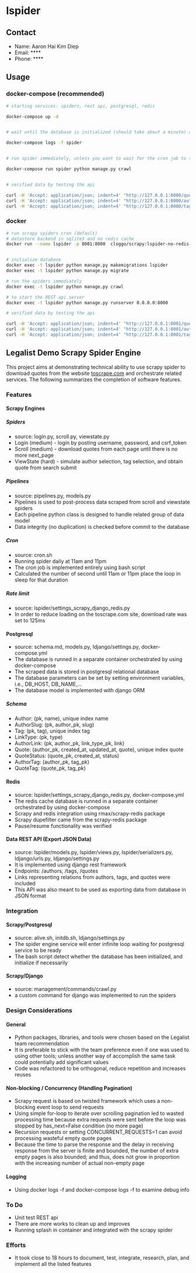 # lspider

## Contact

* Name: Aaron Hai Kim Diep
* Email: ****
* Phone: ****


## Usage

### docker-compose (recommended)

```bash
# starting services: spiders, rest api, postgresql, redis

docker-compose up -d


# wait until the database is initialized (should take about a minute) or check the log

docker-compose logs -f spider


# run spider immediately, unless you want to wait for the cron job to start at 11am or 11pm

docker-compose run spider python manage.py crawl


# verified data by testing the api

curl -H 'Accept: application/json; indent=4' "http://127.0.0.1:8000/quotes/"
curl -H 'Accept: application/json; indent=4' "http://127.0.0.1:8000/authors/"
curl -H 'Accept: application/json; indent=4' "http://127.0.0.1:8000/tags/"

```

### docker

```bash
# run scrapy spiders cron (default)
# datastore backend is sqlite3 and no redis cache
docker run --name lspider -p 8001:8000  cloggo/scrapy:lspider-no-redis-1.0.20-3.9.5


# initialize database
docker exec -t lspider python manage.py makemigrations lspider
docker exec -t lspider python manage.py migrate

# run the spiders immediately
docker exec -t lspider python manage.py crawl

# to start the REST api server
docker exec -t lspider python manage.py runserver 0.0.0.0:8000

# verified data by testing the api

curl -H 'Accept: application/json; indent=4' "http://127.0.0.1:8001/quotes/"
curl -H 'Accept: application/json; indent=4' "http://127.0.0.1:8001/authors/"
curl -H 'Accept: application/json; indent=4' "http://127.0.0.1:8001/tags/"

```

## Legalist Demo Scrapy Spider Engine

This project aims at demonstrating technical ability to use scrapy spider to download quotes from the website [toscrape.com](http://toscrape.com) and orchestrate related services.  The following summarizes the completion of software features.

### Features

#### Scrapy Engines

##### Spiders
* source: login.py, scroll.py, viewstate.py
* Login (medium) - login by posting username, password, and csrf_token
* Scroll (medium) - download quotes from each page until there is no more next_page
* ViewState (hard) - simulate author selection, tag selection, and obtain quote from search submit

##### Pipelines
* source: pipelines.py, models.py
* Pipelines is used to post-process data scraped from scroll and viewstate spiders
* Each pipeline python class is designed to handle related group of data model
* Data integrity (no duplication) is checked before commit to the database

##### Cron
* source: cron.sh
* Running spider daily at 11am and 11pm
* The cron job is implemented entirely using bash script
* Calculated the number of second until 11am or 11pm place the loop in sleep for that duration

##### Rate limit
* source: lspider/settings_scrapy_django_redis.py
* In order to reduce loading on the toscrape.com site, download rate was set to 125ms

#### Postgresql
* source: schema.md, models.py, ldjango/settings.py, docker-compose.yml
* The database is runned in a separate container orchestrated by using docker-compose
* The scraped data is stored in postgresql relational database
* The database parameters can be set by setting environment variables, i.e., DB_HOST, DB_NAME,...
* The database model is implemented with django ORM

##### Schema

* Author: (pk, name), unique index name
* AuthorSlug: (pk, author_pk, slug)
* Tag: (pk, tag), unique index tag
* LinkType: (pk, type)
* AuthorLink: (pk, author_pk, link_type_pk, link)
* Quote: (author_pk, created_at, updated_at, quote), unique index quote
* QuoteStatus: (quote_pk, created_at, status)
* AuthorTag: (author_pk, tag_pk)
* QuoteTag: (quote_pk, tag_pk)

#### Redis
* source: lspider/settings_scrapy_django_redis.py, docker-compose.yml
* The redis cache database is runned in a separate container orchestrated by using docker-compose
* Scrapy and redis integration using rmax/scrapy-redis package
* Scrapy dupefilter came from the scrapy-redis package
* Pause/resume functionality was verified

#### Data REST API (Export JSON Data)
* source: lspider/models.py, lspider/views.py, lspider/serializers.py, ldjango/urls.py, ldjango/settings.py
* It is implemented using django rest framework
* Endpoints: /authors, /tags, /quotes
* Links representing relations from authors, tags, and quotes were included
* This API was also meant to be used as exporting data from database in JSON format

### Integration

#### Scrapy/Postgresql
* source: alive.sh, initdb.sh, ldjango/settings.py
* The spider engine service will enter infinite loop waiting for postgresql service to be ready
* The bash script detect whether the database has been initialized, and initialize if necessarily

#### Scrapy/Django
* source: management/commands/crawl.py
* a custom command for django was implemented to run the spiders

### Design Considerations

#### General
* Python packages, libraries, and tools were chosen based on the Legalist team recommendation
* It is preferable to stick with the team preference even if one was used to using other tools; unless another way of accomplish the same task could potentially add significant values
* Code was refactored to be orthogonal, reduce repetition and increases reuses

#### Non-blocking / Concurrency (Handling Pagination)
* Scrapy request is based on twisted framework which uses a non-blocking event loop to send requests
* Using simple for-loop to iterate over scrolling pagination led to wasted processing time because extra requests were sent before the loop was stopped by has_next=False condition (no more page)
* Recursion requests or setting CONCURRENT_REQUESTS=1 can avoid processing wasteful empty quote pages 
* Because the time to parse the response and the delay in receiving response from the server is finite and bounded, the number of extra empty pages is also bounded; and thus, does not grow in proportion with the increasing number of actual non-empty page

#### Logging
* Using docker logs -f and docker-compose logs -f to examine debug info

### To Do
* Unit test REST api
* There are more works to clean up and improves
* Running splash in container and integrated with the scrapy spider

### Efforts

* It took close to 18 hours to document, test, integrate, research, plan, and implement all the listed features
